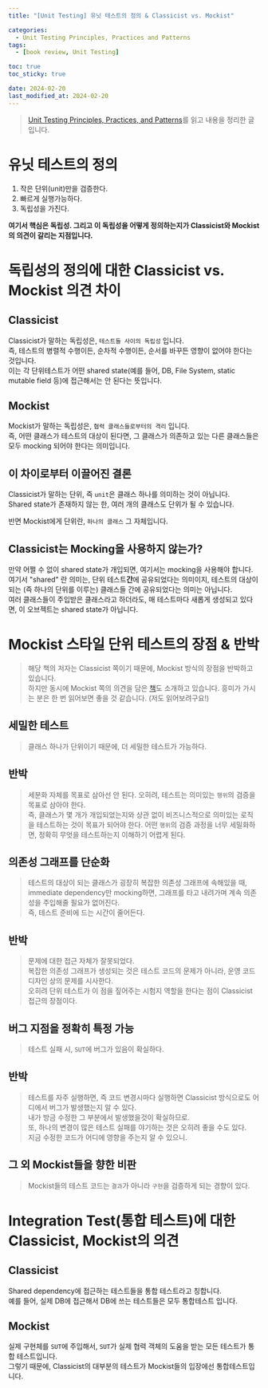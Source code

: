 ```yaml
---
title: "[Unit Testing] 유닛 테스트의 정의 & Classicist vs. Mockist"

categories:
  - Unit Testing Principles, Practices and Patterns
tags:
  - [book review, Unit Testing]

toc: true
toc_sticky: true

date: 2024-02-20
last_modified_at: 2024-02-20
---
```


> [Unit Testing Principles, Practices, and Patterns](https://www.amazon.com/Unit-Testing-Principles-Practices-Patterns/dp/1617296279)를 읽고 내용을 정리한 글입니다.

# 유닛 테스트의 정의
1. 작은 단위(unit)만을 검증한다.
2. 빠르게 실행가능하다.
3. 독립성을 가진다.  

**여기서 핵심은 독립성. 그리고 이 독립성을 어떻게 정의하는지가 Classicist와 Mockist의 의견이 갈리는 지점입니다.**

# 독립성의 정의에 대한 Classicist vs. Mockist 의견 차이
## Classicist
Classicist가 말하는 독립성은, `테스트들 사이의 독립성` 입니다.  
즉, 테스트의 병렬적 수행이든, 순차적 수행이든, 순서를 바꾸든 영향이 없어야 한다는 것입니다.  
이는 각 단위테스트가 어떤 shared state(예를 들어, DB, File System, static mutable field 등)에 접근해서는 안 된다는 뜻입니다.  

## Mockist
Mockist가 말하는 독립성은, `협력 클래스들로부터의 격리` 입니다.  
즉, 어떤 클래스가 테스트의 대상이 된다면, 그 클래스가 의존하고 있는 다른 클래스들은 모두 mocking 되어야 한다는 의미입니다.  

## 이 차이로부터 이끌어진 결론
Classicist가 말하는 단위, 즉 `unit`은 클래스 하나를 의미하는 것이 아닙니다.  
Shared state가 존재하지 않는 한, 여러 개의 클래스도 단위가 될 수 있습니다. 

반면 Mockist에게 단위란, `하나의 클래스` 그 자체입니다.  

## Classicist는 Mocking을 사용하지 않는가?
만약 어쩔 수 없이 shared state가 개입되면, 여기서는 mocking을 사용해야 합니다.  
여기서 "shared" 란 의미는, 단위 테스트**간**에 공유되었다는 의미이지, 테스트의 대상이 되는 (즉 하나의 단위를 이루는) 클래스들 간에 공유되었다는 의미는 아닙니다.  
여러 클래스들이 주입받은 클래스라고 하더라도, 매 테스트마다 새롭게 생성되고 있다면, 이 오브젝트는 shared state가 아닙니다.  

# Mockist 스타일 단위 테스트의 장점 & 반박
> 해당 책의 저자는 Classicist 쪽이기 때문에, Mockist 방식의 장점을 반박하고 있습니다.  
> 하지만 동시에 Mockist 쪽의 의견을 담은 [책](https://www.amazon.com/Growing-Object-Oriented-Software-Guided-Tests/dp/0321503627/ref=sr_1_1?crid=2YGT33LDSTSMA&dib=eyJ2IjoiMSJ9.NmnWLiDJQPuJFhP-14EkBOikcnkuBuB9YNjsZNcP0GLGjHj071QN20LucGBJIEps.WleK2QX2QpV94_GTv8ehtwCTAy2oG26xHnpEo747zyA&dib_tag=se&keywords=Growing+Object-Oriented+Software%2C+Guided+by+Tests&qid=1708361281&sprefix=growing+object-oriented+software%2C+guided+by+tests%2Caps%2C260&sr=8-1)도 소개하고 있습니다. 흥미가 가시는 분은 한 번 읽어보면 좋을 것 같습니다. (저도 읽어보려구요!)  

## 세밀한 테스트
> 클래스 하나가 단위이기 때문에, 더 세밀한 테스트가 가능하다.  

## 반박
> 세분화 자체를 목표로 삼아선 안 된다. 오히려, 테스트는 의미있는 `행위`의 검증을 목표로 삼아야 한다.  
> 즉, 클래스가 몇 개가 개입되었는지와 상관 없이 비즈니스적으로 의미있는 로직을 테스트하는 것이 목표가 되어야 한다.
> 어떤 `행위`의 검증 과정을 너무 세밀화하면, 정확히 무엇을 테스트하는지 이해하기 어렵게 된다.

## 의존성 그래프를 단순화
> 테스트의 대상이 되는 클래스가 굉장히 복잡한 의존성 그래프에 속해있을 때, immediate dependency만 mocking하면, 그래프를 타고 내려가며 계속 의존성을 주입해줄 필요가 없어진다.  
> 즉, 테스트 준비에 드는 시간이 줄어든다.  

## 반박
> 문제에 대한 접근 자체가 잘못되었다.  
> 복잡한 의존성 그래프가 생성되는 것은 테스트 코드의 문제가 아니라, 운영 코드 디자인 상의 문제를 시사한다.  
> 오히려 단위 테스트가 이 점을 짚어주는 시험지 역할을 한다는 점이 Classicist 접근의 장점이다.

## 버그 지점을 정확히 특정 가능
> 테스트 실패 시, `SUT`에 버그가 있음이 확실하다.  

## 반박
> 테스트를 자주 실행하면, 즉 코드 변경시마다 실행하면 Classicist 방식으로도 어디에서 버그가 발생했는지 알 수 있다.  
> 내가 방금 수정한 그 부분에서 발생했을것이 확실하므로.  
> 또, 하나의 변경이 많은 테스트 실패를 야기하는 것은 오히려 좋을 수도 있다.  
> 지금 수정한 코드가 어디에 영향을 주는지 알 수 있으니.  

## 그 외 Mockist들을 향한 비판
> Mockist들의 테스트 코드는 `결과`가 아니라 `구현`을 검증하게 되는 경향이 있다.  

# Integration Test(통합 테스트)에 대한 Classicist, Mockist의 의견
## Classicist
Shared dependency에 접근하는 테스트들을 통합 테스트라고 칭합니다.  
예를 들어, 실제 DB에 접근해서 DB에 쓰는 테스트들은 모두 통합테스트 입니다.  
## Mockist
실제 구현체를 `SUT`에 주입해서, `SUT`가 실제 협력 객체의 도움을 받는 모든 테스트가 통합 테스트입니다.  
그렇기 때문에, Classicist의 대부분의 테스트가 Mockist들의 입장에선 통합테스트입니다.
